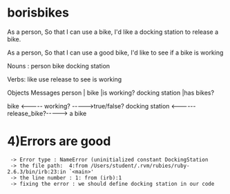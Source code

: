 # borisbikes

As a person,
So that I can use a bike,
I'd like a docking station to release a bike.

As a person,
So that I can use a good bike,
I'd like to see if a bike is working

Nouns :
person 
bike
docking station

Verbs:
like
use
release
to see
is working




 Objects           Messages
person          |
bike            |is working?
docking station |has bikes?

bike <----- working? ----->true/false?
docking station <------ release_bike?-----> a bike

# 4)Errors are good
     -> Error type : NameError (uninitialized constant DockingStation
     -> the file path:  4:from /Users/student/.rvm/rubies/ruby-2.6.3/bin/irb:23:in `<main>'
     -> the line number : 1: from (irb):1
     -> fixing the error : we should define docking station in our code

